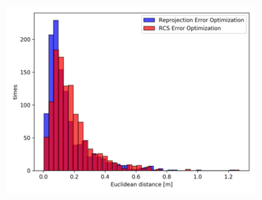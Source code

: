<img src="https://github.com/tom13133/python_drawing/blob/master/reprojection_error/reprojection_error.png" width="800">
